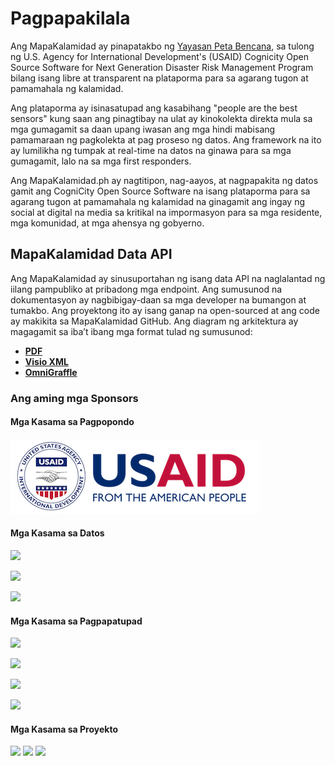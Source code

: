 # Pagpapakilala

Ang MapaKalamidad ay pinapatakbo ng [Yayasan Peta Bencana](https://info.petabencana.id/), sa tulong ng U.S. Agency for International Development's (USAID) Cognicity Open Source Software for Next Generation Disaster Risk Management Program bilang isang libre at transparent na plataporma para sa agarang tugon at pamamahala ng kalamidad.

Ang plataporma ay isinasatupad ang kasabihang "people are the best sensors" kung saan ang pinagtibay na ulat ay kinokolekta direkta mula sa mga gumagamit sa daan upang iwasan ang mga hindi mabisang pamamaraan ng pagkolekta at pag proseso ng datos. Ang framework na ito ay lumilikha ng tumpak at real-time na datos na ginawa para sa mga gumagamit, lalo na sa mga first responders.

Ang MapaKalamidad.ph ay nagtitipon, nag-aayos, at nagpapakita ng datos gamit ang CogniCity Open Source Software na isang plataporma para sa agarang tugon at pamamahala ng kalamidad na ginagamit ang ingay ng social at digital na media sa kritikal na impormasyon para sa mga residente, mga komunidad, at mga ahensya ng gobyerno.

## MapaKalamidad Data API

Ang MapaKalamidad ay sinusuportahan ng isang data API na naglalantad ng iilang pampubliko at pribadong mga endpoint. Ang sumusunod na dokumentasyon ay nagbibigay-daan sa mga developer na bumangon at tumakbo. Ang proyektong ito ay isang ganap na open-sourced at ang code ay makikita sa MapaKalamidad GitHub. Ang diagram ng arkitektura ay magagamit sa iba’t ibang mga format tulad ng sumusunod:

* [**PDF**](https://github.com/petabencana/petabencana-docs/tree/d8b3cac5b3bc2a65abd49d874bf9c5798e93eb97/petabencana.pdf)
* [**Visio XML**](https://github.com/petabencana/petabencana-docs/tree/d8b3cac5b3bc2a65abd49d874bf9c5798e93eb97/petabencana.vdx)
* [**OmniGraffle**](https://github.com/petabencana/petabencana-docs/tree/d8b3cac5b3bc2a65abd49d874bf9c5798e93eb97/petabencana.graffle.zip)

### Ang aming mga Sponsors

#### Mga Kasama sa Pagpopondo

![USAid](.gitbook/assets/USAID-logo.png)&#x20;

#### Mga Kasama sa Datos

![](.gitbook/assets/twitter\_logo.png)

![](https://lh4.googleusercontent.com/Auo8hDMDMCzCuMD2QWZ2H4Td0sNnIjcnnpX6Q0uAAV-IMjBHhViO0a-aincAOjcwOh1vXPuB4fxNS1-FkGgrM1pEQrAYbcBRnFe25Y3v-r\_\_-H5JcysnngzxlhxYyQnaJaZr3T3q)

![](https://github.com/petabencana/petabencana-docs/tree/d8b3cac5b3bc2a65abd49d874bf9c5798e93eb97/Mapbox\_logo.png)

#### Mga Kasama sa Pagpapatupad

![](https://lh3.googleusercontent.com/ryKYQWkFukrGh50DVeIyJwII\_QXfH9ofdSDgVtpESQBe1394awMFrIOb4Ttcu9MWpxH7-2JVPP1KQ8x2LHE6A6C0hNy4Z2T4MwQyx9uQfbEVxy0ZZGC-Vp7DUqYpwgFa-3a9RDBC)

![](https://lh3.googleusercontent.com/H8gW0VyDUa1S7ZwRQ2e59qG4Tnmb7Qo59UTzDWxQIm1jc1Z2hnOyPXz-7rqPczyDfaIKEed0fWF58wtbIrpjSDVGJ\_ytglkXR4rP2dLz5l7apLAgDe0Th9USpdMBbVpcyx86Pi2Q)

![](https://lh5.googleusercontent.com/39INbdeXc4iSWDnr7r\_fKZcPMUIlJagm8i\_jQx\_XtQYuKJaeiEuEq6xTrJBYjHtOErLTSrvciNTWwsZRNvLgk94MJU4Rc40j2m71Vmg3KUwRLDpKLH169DDW9AEY5nfW9HcYuFnE)

![](https://lh6.googleusercontent.com/kDOIoRA9eQfqalhssYke4GdD2pfPbVBECUU6tmL8s22n8UgUiX7x7uLiRPZ\_7PFfPxStA6jOIeAjnkYczzIP-h0g5pJWeygHRSvKsnR4Zgl2riSFyaU05HJoB9t1FdMdfvRoUB5r)

#### Mga Kasama sa Proyekto

![](.gitbook/assets/Hot\_logo.png) ![](<.gitbook/assets/pcd\_logo (1).png>) ![](.gitbook/assets/cdl\_logo.png)
